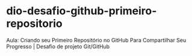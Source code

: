 # dio-desafio-github-primeiro-repositorio
Aula: Criando seu Primeiro Repositório no GitHub Para Compartilhar Seu Progresso | Desafio de projeto Git/GitHub
